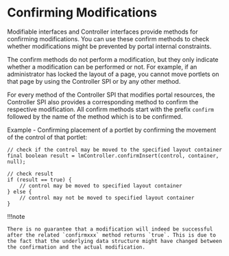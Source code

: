# Confirming Modifications

Modifiable interfaces and Controller interfaces provide methods for confirming modifications. You can use these confirm methods to check whether modifications might be prevented by portal internal constraints.

The confirm methods do not perform a modification, but they only indicate whether a modification can be performed or not. For example, if an administrator has locked the layout of a page, you cannot move portlets on that page by using the Controller SPI or by any other method.

For every method of the Controller SPI that modifies portal resources, the Controller SPI also provides a corresponding method to confirm the respective modification. All confirm methods start with the prefix `confirm` followed by the name of the method which is to be confirmed.

Example - Confirming placement of a portlet by confirming the movement of the control of that portlet:

```
// check if the control may be moved to the specified layout container
final boolean result = lmController.confirmInsert(control, container, null);

// check result
if (result == true) {
    // control may be moved to specified layout container
} else {
    // control may not be moved to specified layout container
}

```

!!!note

    There is no guarantee that a modification will indeed be successful after the related `confirmxxx` method returns `true`. This is due to the fact that the underlying data structure might have changed between the confirmation and the actual modification.


